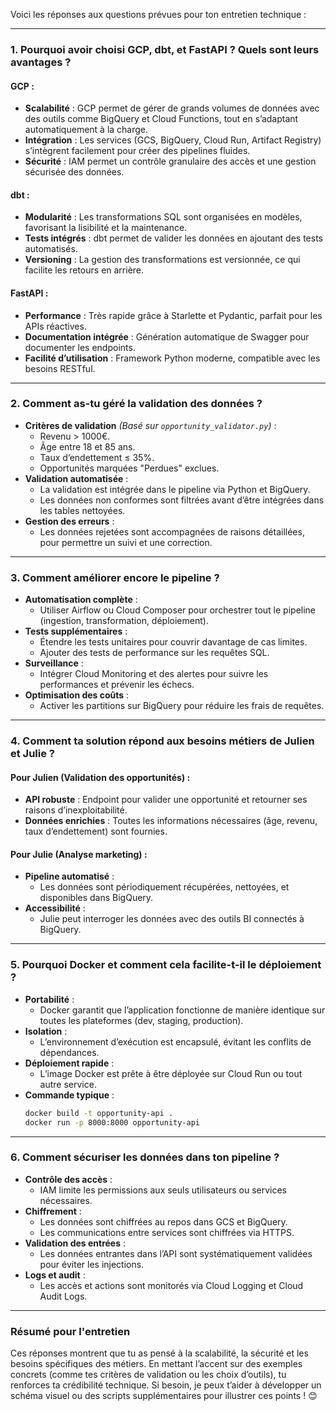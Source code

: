 Voici les réponses aux questions prévues pour ton entretien technique :

---

### **1. Pourquoi avoir choisi GCP, dbt, et FastAPI ? Quels sont leurs avantages ?**

#### **GCP :**
- **Scalabilité** : GCP permet de gérer de grands volumes de données avec des outils comme BigQuery et Cloud Functions, tout en s’adaptant automatiquement à la charge.
- **Intégration** : Les services (GCS, BigQuery, Cloud Run, Artifact Registry) s’intègrent facilement pour créer des pipelines fluides.
- **Sécurité** : IAM permet un contrôle granulaire des accès et une gestion sécurisée des données.

#### **dbt :**
- **Modularité** : Les transformations SQL sont organisées en modèles, favorisant la lisibilité et la maintenance.
- **Tests intégrés** : dbt permet de valider les données en ajoutant des tests automatisés.
- **Versioning** : La gestion des transformations est versionnée, ce qui facilite les retours en arrière.

#### **FastAPI :**
- **Performance** : Très rapide grâce à Starlette et Pydantic, parfait pour les APIs réactives.
- **Documentation intégrée** : Génération automatique de Swagger pour documenter les endpoints.
- **Facilité d’utilisation** : Framework Python moderne, compatible avec les besoins RESTful.

---

### **2. Comment as-tu géré la validation des données ?**

- **Critères de validation** *(Basé sur `opportunity_validator.py`)* :
  - Revenu > 1000€.
  - Âge entre 18 et 85 ans.
  - Taux d’endettement ≤ 35%.
  - Opportunités marquées "Perdues" exclues.
- **Validation automatisée** :
  - La validation est intégrée dans le pipeline via Python et BigQuery.
  - Les données non conformes sont filtrées avant d’être intégrées dans les tables nettoyées.
- **Gestion des erreurs** :
  - Les données rejetées sont accompagnées de raisons détaillées, pour permettre un suivi et une correction.

---

### **3. Comment améliorer encore le pipeline ?**

- **Automatisation complète** :
  - Utiliser Airflow ou Cloud Composer pour orchestrer tout le pipeline (ingestion, transformation, déploiement).
- **Tests supplémentaires** :
  - Étendre les tests unitaires pour couvrir davantage de cas limites.
  - Ajouter des tests de performance sur les requêtes SQL.
- **Surveillance** :
  - Intégrer Cloud Monitoring et des alertes pour suivre les performances et prévenir les échecs.
- **Optimisation des coûts** :
  - Activer les partitions sur BigQuery pour réduire les frais de requêtes.

---

### **4. Comment ta solution répond aux besoins métiers de Julien et Julie ?**

#### **Pour Julien (Validation des opportunités) :**
- **API robuste** : Endpoint pour valider une opportunité et retourner ses raisons d’inexploitabilité.
- **Données enrichies** : Toutes les informations nécessaires (âge, revenu, taux d’endettement) sont fournies.

#### **Pour Julie (Analyse marketing) :**
- **Pipeline automatisé** :
  - Les données sont périodiquement récupérées, nettoyées, et disponibles dans BigQuery.
- **Accessibilité** :
  - Julie peut interroger les données avec des outils BI connectés à BigQuery.

---

### **5. Pourquoi Docker et comment cela facilite-t-il le déploiement ?**

- **Portabilité** :
  - Docker garantit que l’application fonctionne de manière identique sur toutes les plateformes (dev, staging, production).
- **Isolation** :
  - L’environnement d’exécution est encapsulé, évitant les conflits de dépendances.
- **Déploiement rapide** :
  - L’image Docker est prête à être déployée sur Cloud Run ou tout autre service.
- **Commande typique** :
  ```bash
  docker build -t opportunity-api .
  docker run -p 8000:8000 opportunity-api
  ```

---

### **6. Comment sécuriser les données dans ton pipeline ?**

- **Contrôle des accès** :
  - IAM limite les permissions aux seuls utilisateurs ou services nécessaires.
- **Chiffrement** :
  - Les données sont chiffrées au repos dans GCS et BigQuery.
  - Les communications entre services sont chiffrées via HTTPS.
- **Validation des entrées** :
  - Les données entrantes dans l’API sont systématiquement validées pour éviter les injections.
- **Logs et audit** :
  - Les accès et actions sont monitorés via Cloud Logging et Cloud Audit Logs.

---

### **Résumé pour l'entretien**
Ces réponses montrent que tu as pensé à la scalabilité, la sécurité et les besoins spécifiques des métiers. En mettant l’accent sur des exemples concrets (comme tes critères de validation ou les choix d’outils), tu renforces ta crédibilité technique. Si besoin, je peux t’aider à développer un schéma visuel ou des scripts supplémentaires pour illustrer ces points ! 😊